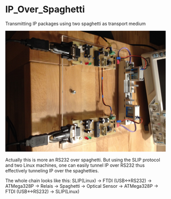 # IP_Over_Spaghetti
Transmitting IP packages using two spaghetti as transport medium

![Alt text](doc/08_CompleteAssembly.JPG?raw=true "Title")

Actually this is more an RS232 over spaghetti. But using the SLIP protocol and two Linux machines, one can easily tunnel IP over RS232 thus effectively tunneling IP over the spaghetties.

The whole chain looks like this:
SLIP(Linux) -> FTDI (USB<->RS232) -> ATMega328P -> Relais -> Spaghetti -> Optical Sensor -> ATMega328P -> FTDI (USB<->RS232) -> SLIP(Linux)
